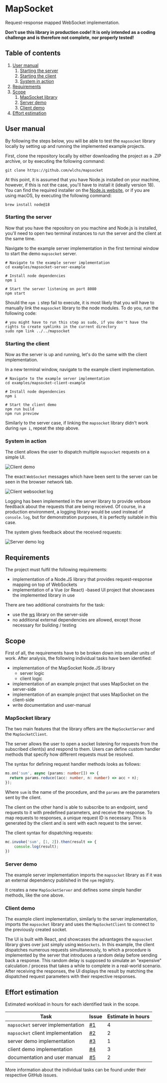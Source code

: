# MapSocket
Request-response mapped WebSocket implementation.

**Don't use this library in production code! It is only intended as a coding challenge and is therefore not complete, nor properly tested!**

## Table of contents
1. [User manual](#user-manual)
   1. [Starting the server](#starting-the-server) 
   2. [Starting the client](#starting-the-client) 
   3. [System in action](#system-in-action)
2. [Requirements](#requirements)
3. [Scope](#mapsocket-library)
   1. [MapSocket library](#mapsocket-library)
   2. [Server demo](#server-demo)
   3. [Client demo](#client-demo)
4. [Effort estimation](#effort-estimation)

## User manual
By following the steps below, you will be able to test the `mapsocket` library locally
by setting up and running the implemented example projects.

First, clone the repository locally by either downloading the project as a .ZIP archive, or by executing the following command:

```shell
git clone https://github.com/wlchs/mapsocket
```

At this point, it is assumed that you have Node.js installed on your machine, however, if
this is not the case, you'll have to install it (ideally version 18). You can find the required installer on the
[Node.js website](https://nodejs.org), or if you are using macOS, by executing the following command:

```shell
brew install node@18
```

### Starting the server
Now that you have the repository on you machine and Node.js is installed, you'll need to open two terminal instances to 
run the server and the client at the same time.

Navigate to the example server implementation in the first terminal window to start the demo `mapsocket` server.

```shell
# Navigate to the example server implementation
cd examples/mapsocket-server-example

# Install node dependencies
npm i

# Start the server listening on port 8080
npm start
```

Should the `npm i` step fail to execute, it is most likely that you will have to manually link the `mapsocket` library to the node modules.
To do you, run the following code:

```shell
# you might have to run this step as sudo, if you don't have the rights to create symlinks in the current directory
sudo npm link ../../mapsocket
```

### Starting the client
Now as the server is up and running, let's do the same with the client implementation.

In a new terminal window, navigate to the example client implementation.

```shell
# Navigate to the example server implementation
cd examples/mapsocket-client-example

# Install node dependencies
npm i

# Start the client demo
npm run build
npm run preview
```

Similarly to the server case, if linking the `mapsocket` library didn't work during `npm i`, repeat the step above.

### System in action
The client allows the user to dispatch multiple `mapsocket` requests on a simple UI.

![Client demo](./public/client_demo.gif "Client demo")

The exact `WebSocket` messages which have been sent to the server can be seen in the browser network tab.

![Client websocket log](./public/client_websocket.gif "Client websocket log")

Logging has been implemented in the server library to provide verbose feedback about the requests that are being received.
Of course, in a production environment, a logging library would be used instead of `console.log`, but for demonstration purposes,
it is perfectly suitable in this case.

The system gives feedback about the received requests:

![Server demo log](./public/server_log.gif "Server demo log")

## Requirements
The project must fulfil the following requirements:
* implementation of a Node.JS library that provides request-response mapping on top of WebSockets
* implementation of a Vue (or React) -based UI project that showcases the implemented library in use

There are two additional constraints for the task:
* use the [ws](https://github.com/websockets/ws) library on the server-side
* no additional external dependencies are allowed, except those necessary for building / testing

## Scope
First of all, the requirements have to be broken down into smaller units of work.
After analysis, the following individual tasks have been identified:

* implementation of the MapSocket Node.JS library
    * server logic
    * client logic
* implementation of an example project that uses MapSocket on the server-side
* implementation of an example project that uses MapSocket on the client-side
* write documentation and user-manual

### MapSocket library
The two main features that the library offers are the `MapSocketServer` and the `MapSocketClient`. 

The server allows the user to open a socket listening for requests from the subscribed client(s) and respond to them.
Users can define custom handler methods that specify how different requests must be resolved. 

The syntax for defining request handler methods looks as follows:

```ts
ms.on('sum', async (params: number[]) => {
  return params.reduce((acc: number, n: number) => acc + n);
});
```

Where `sum` is the name of the procedure, and the `params` are the parameters sent by the client.

The client on the other hand is able to subscribe to an endpoint, send requests to it with predefined parameters, and receive the response.
To map requests to responses, a unique request ID is necessary. This is generated by the client and is sent with each request to the server.

The client syntax for dispatching requests:

```ts
mc.invoke('sum', [1, 2]).then(result => {
    console.log(result);
})
```

### Server demo
The example server implementation imports the `mapsocket` library as if it was an external dependency published in the `npm` registry. 

It creates a new `MapSocketServer` and defines some simple handler methods, like the one above.

### Client demo
The example client implementation, similarly to the server implementation, imports the `mapsocket` library and uses the `MapSocketClient` to
connect to the previously created socket. 

The UI is built with React, and showcases the advantages the `mapsocket` library gives over just simply using `WebSockets`. 
In this example, the client dispatches numerous requests simultaneously, to which a procedure is implemented by the server that introduces a
random delay before sending back a response. This random delay is supposed to simulate an "expensive" calculation / process that takes a 
while to complete in a real-world scenario. After receiving the responses, the UI displays the result by matching the dispatched request 
parameters with their respective responses.


## Effort estimation
Estimated workload in hours for each identified task in the scope.

| Task                              | Issue                                             | Estimate in hours |
|-----------------------------------|---------------------------------------------------|-------------------|
| `mapsocket` server implementation | [#1](https://github.com/wlchs/mapsocket/issues/1) | 4                 |
| `mapsocket` client implementation | [#2](https://github.com/wlchs/mapsocket/issues/2) | 2                 |
| server demo implementation        | [#3](https://github.com/wlchs/mapsocket/issues/3) | 1                 |
| client demo implementation        | [#4](https://github.com/wlchs/mapsocket/issues/4) | 3                 |
| documentation and user manual     | [#5](https://github.com/wlchs/mapsocket/issues/5) | 2                 |

More information about the individual tasks can be found under their respective GitHub issues.